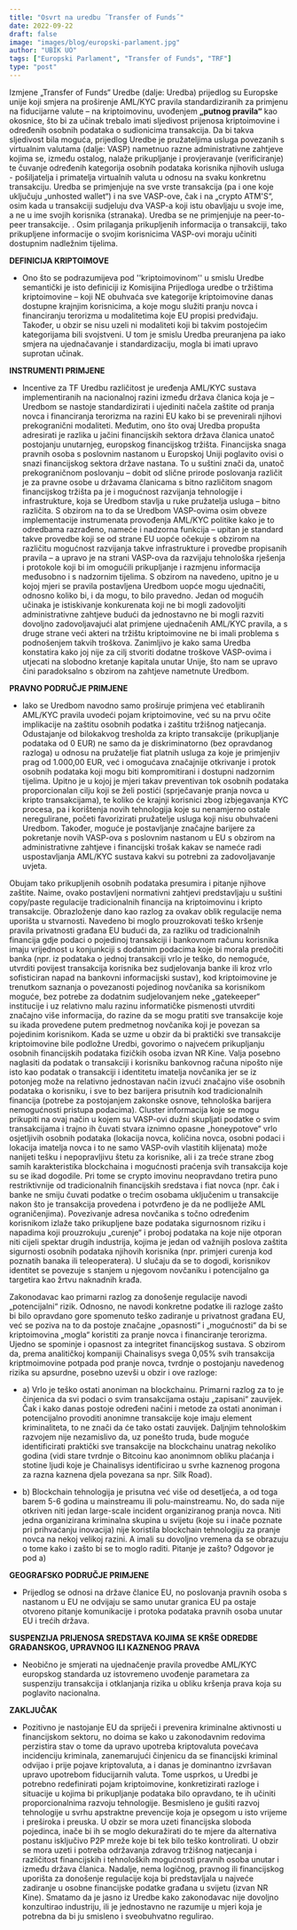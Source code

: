 ```yaml
---
title: "Osvrt na uredbu ˝Transfer of Funds˝"
date: 2022-09-22
draft: false
image: "images/blog/europski-parlament.jpg"
author: "UBIK UO"
tags: ["Europski Parlament", "Transfer of Funds", "TRF"]
type: "post"
---
```


Izmjene „Transfer of Funds“ Uredbe (dalje: Uredba) prijedlog su Europske unije koji smjera na proširenje AML/KYC pravila standardiziranih za primjenu na fiducijarne valute – na kriptoimovinu, uvođenjem **„putnog pravila“** kao okosnice, što bi za učinak trebalo imati sljedivost prijenosa kriptoimovine i određenih osobnih podataka o sudionicima  transakcija. Da bi takva sljedivost bila moguća, prijedlog Uredbe je pružateljima usluga povezanih s virtualnim valutama (dalje: VASP) nametnuo razne administrativne zahtjeve kojima se, između ostalog, nalaže prikupljanje i provjeravanje (verificiranje) te čuvanje određenih kategorija osobnih podataka korisnika njihovih usluga - pošiljatelja i primatelja virtualnih valuta u odnosu na svaku konkretnu transakciju. Uredba se primjenjuje na sve vrste transakcija (pa i one koje uključuju „unhosted wallet“) i na sve VASP-ove, čak i na  „crypto ATM'S“, osim kada u transakciji sudjeluju dva VASP-a koji istu obavljaju u svoje ime, a ne u ime svojih korisnika (stranaka). Uredba se ne primjenjuje na peer-to-peer transakcije. 
. Osim prilaganja prikupljenih informacija o transakciji, tako prikupljene informacije o svojim korisnicima VASP-ovi moraju učiniti dostupnim nadležnim tijelima. 

**DEFINICIJA KRIPTOIMOVE**
- Ono što se podrazumijeva pod ''kriptoimovinom'' u smislu Uredbe semantički je isto definiciji iz Komisijina Prijedloga uredbe o tržištima kriptoimovine – koji NE obuhvaća sve kategorije kriptoimovine danas dostupne krajnjim korisnicima, a koje mogu služiti pranju novca i financiranju terorizma u modalitetima koje EU propisi predviđaju. Također, u obzir se nisu uzeli ni modaliteti koji bi takvim postojećim kategorijama bili svojstveni. U tom je smislu Uredba preuranjena pa iako smjera na ujednačavanje i standardizaciju, mogla bi imati upravo suprotan učinak.

**INSTRUMENTI PRIMJENE**
- Incentive za TF Uredbu različitost je uređenja AML/KYC sustava implementiranih na nacionalnoj razini između država članica koja je – Uredbom se nastoje standardizirati i ujediniti načela zaštite od pranja novca i financiranja terorizma na razini EU kako bi se prevenirali njihovi prekogranični modaliteti.
Međutim, ono što ovaj Uredba propušta adresirati je razlika u jačini financijskih sektora država članica unatoč postojanju unutarnjeg, europskog financijskog tržišta. Financijska snaga pravnih osoba s poslovnim nastanom u Europskoj Uniji poglavito ovisi o snazi financijskog sektora države nastana. To u suštini znači da, unatoč prekograničnom poslovanju – dobit od slične prirode poslovanja različit je za pravne osobe u državama članicama s bitno različitom snagom financijskog tržišta pa je i mogućnost razvijanja tehnologije i infrastrukture, koja se Uredbom stavlja u ruke pružatelja usluga – bitno različita. 
S obzirom na to da se Uredbom VASP-ovima osim obveze implementacije instrumenata provođenja AML/KYC politike kako je to odredbama razrađeno, nameće i nadzorna funkcija – upitan je standard takve provedbe koji se od strane EU uopće očekuje s obzirom na različitu mogućnost razvijanja takve infrastrukture i provedbe propisanih pravila – a upravo je na strani VASP-ova da razvijaju tehnološka rješenja i protokole koji bi im omogućili prikupljanje i razmjenu informacija međusobno i s nadzornim tijelima.
S obzirom na navedeno, upitno je u kojoj mjeri se pravila postavljena Uredbom uopće mogu ujednačiti, odnosno koliko bi, i da mogu, to bilo pravedno. Jedan od mogućih učinaka je istiskivanje konkurenata koji ne bi mogli zadovoljiti administrativne zahtjeve budući da jednostavno ne bi mogli razviti dovoljno zadovoljavajući alat primjene ujednačenih AML/KYC pravila, a s druge strane veći akteri na tržištu kriptoimovine ne bi imali problema s podnošenjem takvih troškova. Zanimljivo je kako sama Uredba konstatira kako joj nije za cilj stvoriti dodatne troškove VASP-ovima i utjecati na slobodno kretanje kapitala unutar Unije, što nam se upravo čini paradoksalno s obzirom na zahtjeve nametnute Uredbom. 

**PRAVNO PODRUČJE PRIMJENE**
- Iako se Uredbom navodno samo proširuje primjena već etabliranih AML/KYC pravila uvodeći pojam kriptoimovine, već su na prvu očite implikacije na zaštitu osobnih podatka i zaštitu tržišnog natjecanja. Odustajanje od bilokakvog tresholda za kripto transakcije (prikupljanje podataka od 0 EUR) ne samo da je diskriminatorno (bez opravdanog razloga) u odnosu na pružatelje fiat platnih usluga za koje je primjenjiv prag od 1.000,00 EUR, već i omogućava značajnije otkrivanje i protok osobnih podataka koji mogu biti kompromitirani i dostupni nadzornim tijelima. Upitno je u kojoj je mjeri takav preventivan tok osobnih podataka proporcionalan cilju koji se želi postići (sprječavanje pranja novca u kripto transakcijama), te koliko će krajnji korisnici zbog izbjegavanja KYC procesa, pa i korištenja novih tehnologija koje su nenamjerno ostale neregulirane, početi favorizirati pružatelje usluga koji nisu obuhvaćeni Uredbom. Također, moguće je postavljanje značajne barijere za pokretanje novih VASP-ova s poslovnim nastanom u EU s obzirom na administrativne zahtjeve i financijski trošak kakav se nameće radi uspostavljanja AML/KYC sustava kakvi su potrebni za zadovoljavanje uvjeta.

Obujam tako prikupljenih osobnih  podataka presumira i pitanje njihove zaštite. Naime, ovako postavljeni normativni zahtjevi predstavljaju u suštini copy/paste regulacije tradicionalnih financija na kriptoimovinu i kripto transakcije. Obrazloženje dano kao razlog za ovakav oblik regulacije nema uporišta u stvarnosti. Navedeno bi moglo prouzrokovati teško kršenje pravila privatnosti građana EU budući da, za razliku od tradicionalnih financija gdje podaci o pojedinoj transakciji i bankovnom računu korisnika imaju vrijednost u konjunkciji s dodatnim podacima koje bi morala predočiti banka (npr. iz podataka o jednoj transakciji vrlo je teško, do nemoguće, utvrditi povijest transakcija korisnika bez sudjelovanja banke ili kroz vrlo sofisticiran napad na bankovni informacijski sustav), kod kriptoimovine je trenutkom saznanja o povezanosti pojedinog novčanika sa korisnikom moguće, bez potrebe za dodatnim sudjelovanjem neke „gatekeeper“ institucije i uz relativno malu razinu informatičke pismenosti utvrditi značajno više informacija, do razine da se mogu pratiti sve transakcije koje su ikada provedene putem predmetnog novčanika koji je povezan sa pojedinim korisnikom. Kada se uzme u obzir da bi praktički sve transakcije kriptoimovine bile podložne Uredbi, govorimo o najvećem prikupljanju osobnih financijskih podataka fizičkih osoba izvan NR Kine. Valja posebno naglasiti da podatak o transakciji i korisniku bankovnog računa nipošto nije isto kao podatak o transakciji i identitetu imatelja novčanika jer se iz potonjeg može na relativno jednostavan način izvući značajno više osobnih podataka o korisniku, i sve to bez barijera prisutnih kod tradicionalnih financija (potrebe za postojanjem zakonske osnove, tehnološka barijera nemogućnosti pristupa podacima). Cluster informacija koje se mogu prikupiti na ovaj način u kojem su VASP-ovi dužni skupljati podatke o svim transakcijama i trajno ih čuvati stvara iznimno opasne „honeypotove“ vrlo osjetljivih osobnih podataka (lokacija novca, količina novca, osobni podaci i lokacija imatelja novca i to ne samo VASP-ovih vlastitih klijenata) može nanijeti tešku i nepopravljivu štetu za korisnike, ali i za treće strane zbog samih karakteristika blockchaina i mogućnosti praćenja svih transakcija koje su se ikad dogodile. Pri tome se crypto imovinu neopravdano tretira puno restriktivnije od tradicionalnih financijskih sredstava i fiat novca (npr. čak i banke ne smiju čuvati podatke o trećim osobama uključenim u transakcije nakon što je transakcija provedena i potvrđeno je da ne podliježe AML ograničenjima). Povezivanje adresa novčanika s točno određenim korisnikom izlaže tako prikupljene baze podataka sigurnosnom riziku i napadima koji prouzrokuju „curenje“ i proboj podataka na koje nije otporan niti cijeli spektar drugih industrija, kojima je jedan od važnijih poslova zaštita sigurnosti osobnih podataka njihovih korisnika (npr. primjeri curenja kod poznatih banaka ili teleoperatera). U slučaju da se to dogodi, korisnikov identitet se povezuje s stanjem u njegovom novčaniku i potencijalno ga targetira kao žrtvu naknadnih krađa. 

Zakonodavac kao primarni razlog za donošenje regulacije navodi „potencijalni“ rizik. Odnosno, ne navodi konkretne podatke ili razloge zašto bi bilo opravdano gore spomenuto teško zadiranje u privatnost građana EU, već se poziva na to da postoje značajne „opasnosti“ i „mogućnosti“ da bi se kriptoimovina „mogla“ koristiti za pranje novca i financiranje terorizma. Ujedno se spominje i opasnost za integritet financijskog sustava. S obzirom da, prema analitičkoj kompaniji Chainalisys svega 0,05% svih transakcija kriptmoimovine potpada pod pranje novca, tvrdnje o postojanju navedenog rizika su apsurdne, posebno uzevši u obzir i ove razloge:

- a)	Vrlo je teško ostati anoniman na blockchainu. Primarni razlog za to je činjenica da svi podaci o svim transakcijama ostaju „zapisani“ zauvijek. Čak i kako danas postoje određeni načini i metode za ostati anoniman i potencijalno provoditi anonimne transakcije koje imaju element kriminaliteta, to ne znači da će tako ostati zauvijek. Daljnjim tehnološkim razvojem nije nezamislivo da, uz ponešto truda, bude moguće identificirati praktički sve transakcije na blockchainu unatrag nekoliko godina (vidi stare tvrdnje o Bitcoinu kao anonimnom obliku plaćanja i stotine ljudi koje je Chainalisys identificirao u svrhe kaznenog progona za razna kaznena djela povezana sa npr. Silk Road).

- b)	Blockchain tehnologija je prisutna već više od desetljeća, a od toga barem 5-6 godina u mainstreamu ili polu-mainstreamu. No, do sada nije otkriven niti jedan large-scale incident organiziranog pranja novca. Niti jedna organizirana kriminalna skupina u svijetu (koje su i inače poznate pri prihvaćanju inovacija) nije koristila blockchain tehnologiju za pranje novca na nekoj velikoj razini. A imali su dovoljno vremena da se obrazuju o tome kako i zašto bi se to moglo raditi. 
Pitanje je zašto? Odgovor je pod a) 

**GEOGRAFSKO PODRUČJE PRIMJENE**
- Prijedlog se odnosi na države članice EU, no poslovanja pravnih osoba s nastanom u EU ne odvijaju se samo unutar granica EU pa ostaje otvoreno pitanje komunikacije i protoka podataka pravnih osoba unutar EU i trećih država.

**SUSPENZIJA PRIJENOSA SREDSTAVA KOJIMA SE KRŠE ODREDBE GRAĐANSKOG, UPRAVNOG ILI KAZNENOG PRAVA**
- Neobično je smjerati na ujednačenje pravila provedbe AML/KYC europskog standarda uz istovremeno uvođenje parametara za suspenziju transakcija i otklanjanja rizika u obliku kršenja prava koja su poglavito nacionalna.

**ZAKLJUČAK**
- Pozitivno je nastojanje EU da spriječi i prevenira kriminalne aktivnosti u financijskom sektoru, no doima se kako u zakonodavnim redovima perzistira stav o tome da upravo upotreba kriptovaluta povećava incidenciju kriminala, zanemarujući činjenicu da se financijski kriminal odvijao i prije pojave kriptovaluta, a i danas je dominantno izvršavan upravo upotrebom fiducijarnih valuta. Tome usprkos, u Uredbi je potrebno redefinirati pojam kriptoimovine, konkretizirati razloge i situacije u kojima bi prikupljanje podataka bilo opravdano, te ih učiniti proporcionalnima razvoju tehnologije. Besmisleno je gušiti razvoj tehnologije u svrhu apstraktne prevencije koja je opsegom u isto vrijeme i preširoka i preuska. U obzir se mora uzeti financijska sloboda pojedinca, inače bi ih se moglo dekuražirati do te mjere da alternativa postanu isključivo P2P mreže koje bi tek bilo teško kontrolirati. U obzir se mora uzeti i potreba održavanja zdravog tržišnog natjecanja i različitost financijskih i tehnoloških mogućnosti pravnih osoba unutar i između država članica. Nadalje, nema logičnog, pravnog ili financijskog uporišta za donošenje regulacije koja bi predstavljala u najveće zadiranje u osobne financijske podatke građana u svijetu (izvan NR Kine). Smatamo da je jasno iz Uredbe kako zakonodavac nije dovoljno konzultirao industriju, ili je jednostavno ne razumije u mjeri koja je potrebna da bi ju smisleno i sveobuhvatno regulirao. 
